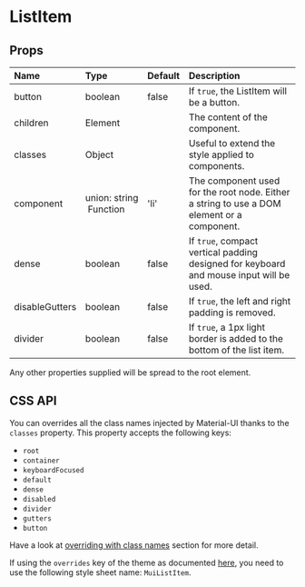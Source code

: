 <!--- This documentation is automatically generated, do not try to edit it. -->

# ListItem



## Props
| Name | Type | Default | Description |
|:-----|:-----|:--------|:------------|
| button | boolean | false | If `true`, the ListItem will be a button. |
| children | Element |  | The content of the component. |
| classes | Object |  | Useful to extend the style applied to components. |
| component | union:&nbsp;string<br>&nbsp;Function<br> | 'li' | The component used for the root node. Either a string to use a DOM element or a component. |
| dense | boolean | false | If `true`, compact vertical padding designed for keyboard and mouse input will be used. |
| disableGutters | boolean | false | If `true`, the left and right padding is removed. |
| divider | boolean | false | If `true`, a 1px light border is added to the bottom of the list item. |

Any other properties supplied will be spread to the root element.

## CSS API

You can overrides all the class names injected by Material-UI thanks to the `classes` property.
This property accepts the following keys:
- `root`
- `container`
- `keyboardFocused`
- `default`
- `dense`
- `disabled`
- `divider`
- `gutters`
- `button`

Have a look at [overriding with class names](/customization/overrides#overriding-with-class-names)
section for more detail.

If using the `overrides` key of the theme as documented
[here](/customization/themes#customizing-all-instances-of-a-component-type),
you need to use the following style sheet name: `MuiListItem`.
